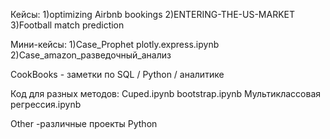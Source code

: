 Кейсы:
1)optimizing Airbnb bookings
2)ENTERING-THE-US-MARKET 
3)Football match prediction

Мини-кейсы:
1)Case_Prophet plotly.express.ipynb
2)Case_amazon_разведочный_анализ

CookBooks - заметки по SQL / Python / аналитике

Код для разных методов:
Cuped.ipynb
bootstrap.ipynb
Мультиклассовая регрессия.ipynb

Other -различные проекты Python
